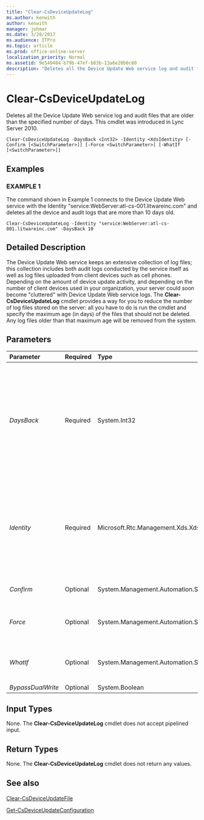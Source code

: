 ```yaml
---
title: "Clear-CsDeviceUpdateLog"
ms.author: kenwith
author: kenwith
manager: johmar
ms.date: 3/28/2017
ms.audience: ITPro
ms.topic: article
ms.prod: office-online-server
localization_priority: Normal
ms.assetid: 9e549484-b79b-47ef-b83b-13a6e20b0c80
description: "Deletes all the Device Update Web service log and audit files that are older than the specified number of days. This cmdlet was introduced in Lync Server 2010."
---
```


# Clear-CsDeviceUpdateLog
 
Deletes all the Device Update Web service log and audit files that are older than the specified number of days. This cmdlet was introduced in Lync Server 2010.
  
```
Clear-CsDeviceUpdateLog -DaysBack <Int32> -Identity <XdsIdentity> [-Confirm [<SwitchParameter>]] [-Force <SwitchParameter>] [-WhatIf [<SwitchParameter>]]

```

## Examples

### EXAMPLE 1

The command shown in Example 1 connects to the Device Update Web service with the Identity "service:WebServer:atl-cs-001.litwareinc.com" and deletes all the device and audit logs that are more than 10 days old.
  
```
Clear-CsDeviceUpdateLog -Identity "service:WebServer:atl-cs-001.litwareinc.com" -DaysBack 10
```

## Detailed Description

The Device Update Web service keeps an extensive collection of log files; this collection includes both audit logs conducted by the service itself as well as log files uploaded from client devices such as cell phones. Depending on the amount of device update activity, and depending on the number of client devices used in your organization, your server could soon become "cluttered" with Device Update Web service logs. The **Clear-CsDeviceUpdateLog** cmdlet provides a way for you to reduce the number of log files stored on the server: all you have to do is run the cmdlet and specify the maximum age (in days) of the files that should not be deleted. Any log files older than that maximum age will be removed from the system.
  
## Parameters

|**Parameter**|**Required**|**Type**|**Description**|
|:-----|:-----|:-----|:-----|
| _DaysBack_ <br/> |Required  <br/> |System.Int32  <br/> |Maximum age (in days) of the log files to be maintained. All log files older than the value specified using the DaysBack parameter will be deleted. For example, if you set DaysBack to 7 then any log files more than seven days old will be removed.  <br/> This parameter can be set to any integer value between 1 and 30, inclusive.  <br/> |
| _Identity_ <br/> |Required  <br/> |Microsoft.Rtc.Management.Xds.XdsIdentity  <br/> |Unique identifier of the service hosting the Device Update Web service log files. For example, this syntax clears Device Update Web service log files from the Web Services for the pool atl-cs-001.litwareinc.com:  `-Identity "service:WebServer:atl-cs-001.litwareinc.com"`.  <br/> |
| _Confirm_ <br/> |Optional  <br/> |System.Management.Automation.SwitchParameter  <br/> |Prompts you for confirmation before executing the command.  <br/> |
| _Force_ <br/> |Optional  <br/> |System.Management.Automation.SwitchParameter  <br/> |Suppresses the display of any non-fatal error message that might occur when running the command.  <br/> |
| _WhatIf_ <br/> |Optional  <br/> |System.Management.Automation.SwitchParameter  <br/> |Describes what would happen if you executed the command without actually executing the command.  <br/> |
| _BypassDualWrite_ <br/> |Optional  <br/> |System.Boolean  <br/> |PARAMVALUE: $true | $false  <br/> |
   
## Input Types

None. The **Clear-CsDeviceUpdateLog** cmdlet does not accept pipelined input.
  
## Return Types

None. The **Clear-CsDeviceUpdateLog** cmdlet does not return any values.
  
## See also

#### 

[Clear-CsDeviceUpdateFile](clear-csdeviceupdatefile.md)
  
[Get-CsDeviceUpdateConfiguration](get-csdeviceupdateconfiguration.md)

